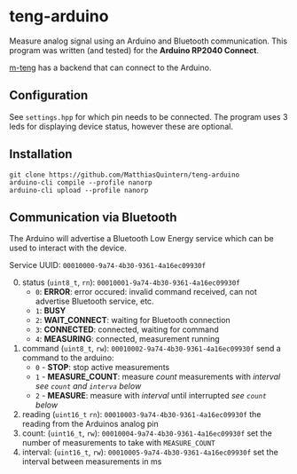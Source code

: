 # teng-arduino
Measure analog signal using an Arduino and Bluetooth communication.
This program was written (and tested) for the **Arduino RP2040 Connect**.

[m-teng](https://github.com/MatthiasQuintern/m-teng) has a backend that can connect to the Arduino.

## Configuration
See `settings.hpp` for which pin needs to be connected.
The program uses 3 leds for displaying device status, however these are optional.

## Installation
```
git clone https://github.com/MatthiasQuintern/teng-arduino
arduino-cli compile --profile nanorp
arduino-cli upload --profile nanorp
```

## Communication via Bluetooth
The Arduino will advertise a Bluetooth Low Energy service which can be used to interact with the device. 

Service UUID: `00010000-9a74-4b30-9361-4a16ec09930f`

0. status (`uint8_t`, `rn`): `00010001-9a74-4b30-9361-4a16ec09930f`
    - `0`: **ERROR**: error occured: invalid command received, can not advertise Bluetooth service, etc.
    - `1`: **BUSY**
    - `2`: **WAIT_CONNECT**: waiting for Bluetooth connection
    - `3`: **CONNECTED**: connected, waiting for command
    - `4`: **MEASURING**: connected, measurement running
1. command (`uint8_t`, `rw`): `00010002-9a74-4b30-9361-4a16ec09930f`
    send a command to the arduino:
    - `0` - **STOP**: stop active measurements
    - `1` - **MEASURE_COUNT**: measure *count* measurements with *interval* *see `count` and `interva` below*
    - `2` - **MEASURE**: measure with *interval* until interrupted *see `count` below*
2. reading (`uint16_t` `rn`): `00010003-9a74-4b30-9361-4a16ec09930f`
    the reading from the Arduinos analog pin
3. count: (`uint16_t`, `rw`): `00010004-9a74-4b30-9361-4a16ec09930f`
    set the number of measurements to take with `MEASURE_COUNT`
4. interval: (`uint16_t`, `rw`): `00010005-9a74-4b30-9361-4a16ec09930f`
    set the interval between measurements in ms



